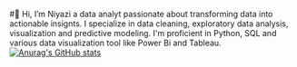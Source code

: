 #👋 Hi, I’m Niyazi a data analyt passionate about transforming data into actionable insignts. 
I specialize in data cleaning, exploratory data analysis, visualization and predictive modeling.
I'm proficient in Python, SQL and various data visualization tool like Power Bi and Tableau.
[![Anurag's GitHub stats](https://github-readme-stats.vercel.app/api?username=Nazid1)](https://github.com/anuraghazra/github-readme-stats)
